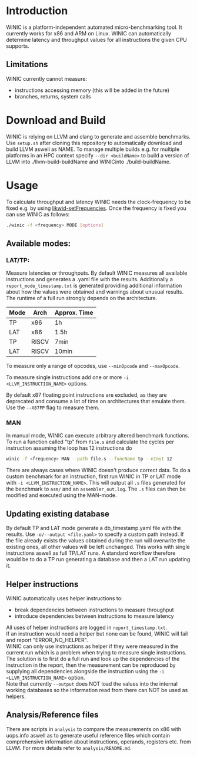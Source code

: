 
# Introduction

WINIC is a platform-independent automated micro-benchmarking tool. It currently works for x86 and ARM on Linux.
WINIC can automatically determine latency and throughput values for all instructions the given CPU supports.

## Limitations
WINIC currently cannot measure: 
- instructions accessing memory (this will be added in the future)
- branches, returns, system calls

# Download and Build
WINIC is relying on LLVM and clang to generate and assemble benchmarks. Use `setup.sh` after cloning this repository to automatically download and build LLVM aswell as NAME. To manage multiple builds e.g. for multiple platforms in an HPC context specify `--dir <buildName>` to build a version of LLVM into ./llvm-build-buildName and WINICinto ./build-buildName.

# Usage
To calculate throughput and latency WINIC needs the clock-frequency to be fixed e.g. by using [likwid-setFrequencies](https://github.com/RRZE-HPC/likwid/wiki/likwid-setFrequencies). Once the frequency is fixed you can use WINIC as follows: 
```bash
./winic -f <frequency> MODE [options]
```
## Available modes:
### LAT/TP:
Measure latencies or throughputs.
By default WINIC measures all available instructions and generates a .yaml file with the results. Additionally a `report_mode_timestamp.txt` is generated providing additional information about how the values were obtained and warnings about unusual results. The runtime of a full run strongly depends on the architecture.

|Mode|Arch|Approx. Time|
|----|----|----|
|TP|x86|1h|
|LAT|x86|1.5h|
|TP|RISCV|7min|
|LAT|RISCV|10min|

To measure only a range of opcodes, use `--minOpcode` and `--maxOpcode`.

To measure single instructions add one or more `-i <LLVM_INSTRUCTION_NAME>` options.

By default x87 floating point instructions are excluded, as they are deprecated and consume a lot of time on architectures that emulate them. Use the `--X87FP` flag to measure them.

### MAN
In manual mode, WINIC can execute arbitrary altered benchmark functions.
To run a function called "tp" from `file.s` and calculate the cycles per instruction assuming the loop has 12 instructions do
```bash
winic -f <frequency> MAN --path file.s --funcName tp --nInst 12
```

There are always cases where WINIC doesn't produce correct data. To do a custom benchmark for an instruction, first run WINIC in TP or LAT mode with `-i <LLVM_INSTRUCTION_NAME>`. This will output all `.s` files generated for the benchmark to `asm/` and an `assembler_out.log`. The `.s` files can then be modified and executed using the MAN-mode.

## Updating existing database
By default TP and LAT mode generate a db_timestamp.yaml file with the results. Use `-o/--output <file.yaml>` to specify a custom path instead. If the file already exists the values obtained during the run will overwrite the existing ones, all other values will be left unchanged. This works with single instructions aswell as full TP/LAT runs. A standard workflow therefore would be to do a TP run generating a database and then a LAT run updating it.

## Helper instructions
WINIC automatically uses helper instructions to:
- break dependencies between instructions to measure throughput
- introduce dependencies between instructions to measure latency

All uses of helper instructions are logged in `report_timestamp.txt`.\
If an instruction would need a helper but none can be found, WINIC will fail and report "ERROR_NO_HELPER".\
WINIC can only use instructions as helper if they were measured in the current run which is a problem when trying to measure single instructions.
The solution is to first do a full run and look up the dependencies of the instruction in the report, then the measurement can be reproduced by supplying all dependencies alongside the instruction using the `-i <LLVM_INSTRUCTION_NAME>` option. \
Note that currently `--output` does NOT load the values into the internal working databases so the information read from there can NOT be used as helpers.

## Analysis/Reference files
There are scripts in `analysis` to compare the measurements on x86 with uops.info aswell as to generate useful reference files which contain comprehensive information about instructions, operands, registers etc. from LLVM. For more details refer to `analysis/README.md`.
